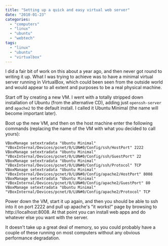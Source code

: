 ```yaml
---
title: "Setting up a quick and easy virtual web server"
date: "2010-01-23"
categories: 
  - "computers"
  - "linux"
  - "ubuntu"
  - "webtech"
tags: 
  - "linux"
  - "ubuntu"
  - "virtualbox"
---
```


I did a fair bit of work on this about a year ago, and then never got round to writing it up. What I was trying to achieve was to have a minimal virtual server running in VirtualBox, which could been seen from the outside world and would appear to all extent and purposes to be a real physical machine.

Start off by creating a new VM. I went with a totally stripped down installation of Ubuntu (from the alternative CD), adding just `openssh-server` and `apache2` to the default install. I called it Ubuntu Minimal (the name will become important later).

Boot up the new VM, and then on the host machine enter the following commands (replacing the name of the VM with what you decided to call yours):

`VBoxManage setextradata "Ubuntu Minimal" "VBoxInternal/Devices/pcnet/0/LUN#0/Config/ssh/HostPort" 2222 VBoxManage setextradata "Ubuntu Minimal" "VBoxInternal/Devices/pcnet/0/LUN#0/Config/ssh/GuestPort" 22 VBoxManage setextradata "Ubuntu Minimal" "VBoxInternal/Devices/pcnet/0/LUN#0/Config/ssh/Protocol" TCP VBoxManage setextradata "Ubuntu Minimal" "VBoxInternal/Devices/pcnet/0/LUN#0/Config/apache2/HostPort" 8008 VBoxManage setextradata "Ubuntu Minimal" "VBoxInternal/Devices/pcnet/0/LUN#0/Config/apache2/GuestPort" 80 VBoxManage setextradata "Ubuntu Minimal" "VBoxInternal/Devices/pcnet/0/LUN#0/Config/apache2/Protocol" TCP`

Power down the VM, start it up again, and then you should be able to ssh into it on port 2222 and pull up apache's "it works!" page by browsing to http://localhost:8008. At that point you can install web apps and do whatever else you want with the server.

It doesn't take up a great deal of memory, so you could probably have a couple of these running on most computers without any obvious performance degradation.
